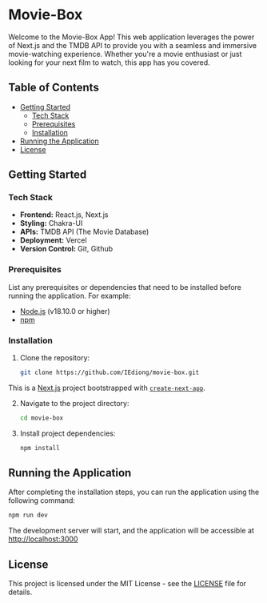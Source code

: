 # Movie-Box

Welcome to the Movie-Box App! This web application leverages the power of Next.js and the TMDB API to provide you with a seamless and immersive movie-watching experience. Whether you're a movie enthusiast or just looking for your next film to watch, this app has you covered.

## Table of Contents

- [Getting Started](#getting-started)
  - [Tech Stack](#tech-stack)
  - [Prerequisites](#prerequisites)
  - [Installation](#installation)
- [Running the Application](#running-the-application)
  <!-- - [Usage](#usage) -->
  <!-- - [Contributing](#contributing) -->
- [License](#license)

<!-- ## Key Features
- **Browse Movies:** Explore a vast library of movies across different genres and categories.

- **Movie Details:** Get detailed information about each movie, including cast, plot, release date, and more.

- **Search Functionality:** Easily find your favorite movies or discover new ones with our robust search feature.

- **User Ratings and Reviews:** Share your thoughts by rating and reviewing movies you've watched.

- **Trailers and Teasers:** Watch trailers and teasers to get a glimpse of what's in store. -->

## Getting Started

### Tech Stack

- **Frontend:** React.js, Next.js
- **Styling:** Chakra-UI
- **APIs:** TMDB API (The Movie Database)
- **Deployment:** Vercel
- **Version Control:** Git, Github

### Prerequisites

List any prerequisites or dependencies that need to be installed before running the application. For example:

- [Node.js](https://nodejs.org/) (v18.10.0 or higher)
- [npm](https://www.npmjs.com/)

### Installation

1. Clone the repository:

   ```bash
   git clone https://github.com/IEdiong/movie-box.git
   ```

This is a [Next.js](https://nextjs.org/) project bootstrapped with [`create-next-app`](https://github.com/vercel/next.js/tree/canary/packages/create-next-app).

2. Navigate to the project directory:

   ```bash
   cd movie-box
   ```

3. Install project dependencies:

   ```bash
   npm install
   ```

## Running the Application

After completing the installation steps, you can run the application using the following command:

```bash
npm run dev
```

The development server will start, and the application will be accessible at [http://localhost:3000](http://localhost:3000)

## License

This project is licensed under the MIT License - see the [LICENSE](LICENSE.md) file for details.
